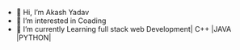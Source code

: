 - 👋 Hi, I’m Akash Yadav 
- 👀 I’m interested in Coading 
- 🌱 I’m currently Learning full stack web Development| C++ |JAVA |PYTHON|
